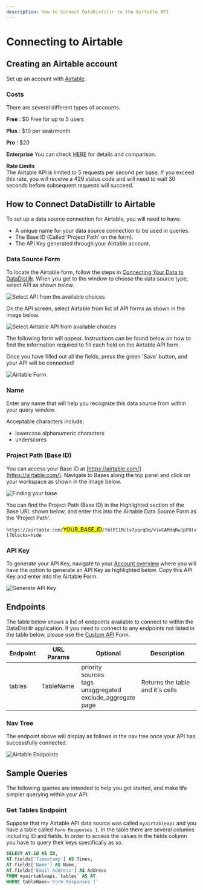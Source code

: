 ```yaml
---
description: How to Connect DataDistillr to the Airtable API
---
```


# Connecting to Airtable

## Creating an Airtable account
Set up an account with [Airtable](https://www.airtable.com/).

### Costs  
There are several different types of accounts. 

**Free**
: $0 Free for up to 5 users

**Plus**
: $10 per seat/month

**Pro**
: $20

**Enterprise**
You can check [HERE](https://www.airtable.com/pricing) for details and comparison.


__Rate Limits__  
The Airtable API is limited to 5 requests per second per base. If you exceed this rate, you will receive a 429 status code and will need to wait 30 seconds before subsequent requests will succeed.

## How to Connect DataDistillr to Airtable
To set up a data source connection for Airtable, you will need to have:

- A unique name for your data source connection to be used in queries.
- The Base ID (Called 'Project Path' on the form).
- The API Key generated through your Airtable account.



### Data Source Form

To locate the Airtable form, follow the steps in [Connecting Your Data to DataDistillr](../../). When you get to the window to choose the data source type, select API as shown below.&#x20;

![Select API from the available choices][image-5]

On the API screen, select Airtable from list of API forms as shown in the image below.

![Select Airtable API from available choices][image-6]

The following form will appear. Instructions can be found below on how to find the information required to fill each field on the Airtable API form.

Once you have filled out all the fields, press the green 'Save' button, and your API will be connected!

![Airtable Form][image-1]

### Name

Enter any name that will help you recognize this data source from within your query window. &#x20;

Acceptable characters include:

* lowercase alphanumeric characters
* underscores

### Project Path (Base ID)
You can access your Base ID at [https://airtable.com/](https://airtable.com/). Navigate to Bases along the top panel and click on your workspace as shown in the image below.

![Finding your base][image-2]

You can find the Project Path (Base ID) in the Highlighted section of the Base URL shown below, and enter this into the Airtable Data Source Form as the 'Project Path'.

`https://airtable.com/`<mark>YOUR_BASE_ID</mark>`/tblPI1Mclv7pqrqDq/viwCAMdqRwJpFOlxl?blocks=hide`

### API Key

To generate your API Key, navigate to your [Account overview](https://airtable.com/account) where you will have the option to generate an API Key as highlighted below. Copy this API Key and enter into the Airtable Form.


![Generate API Key][image-4]


## Endpoints

The table below shows a list of endpoints available to connect to within the DataDistillr application. If you need to connect to any endpoints not listed in the table below, please use the [Custom API](custom-apis.md) Form.

| Endpoint | URL Params | Optional                                                                 | Description                      |
|----------|------------|--------------------------------------------------------------------------|----------------------------------|
| tables   | TableName  | priority<br>sources<br>tags<br>unaggregated<br>exclude_aggregate<br>page | Returns the table and it's cells |


### Nav Tree

The endpoint above will display as follows in the nav tree once your API has successfully connected.

![Airtable Endpoints][image-3]

## Sample Queries

The following queries are intended to help you get started, and make life simpler querying within your API.

### Get Tables Endpoint

Suppose that my Airtable API data source was called `myairtableapi` and you have a table called `Form Responses 1`. In the table there are several columns including ID and fields. In order to access the values in the fields column you have to query their keys specifically as so.


```sql
SELECT AT.id AS ID,
AT.fields['Timestamp'] AS Times,
AT.fields['Name'] AS Name,
AT.fields['Email Address'] AS Address
FROM myairtableapi.`tables` AS AT
WHERE tableName='Form Responses 1'
```


[image-1]: ../../img/api/airtable/airtable-form.png
[image-2]: ../../img/api/airtable/airtable-base.png
[image-3]: ../../img/api/airtable/airtable-endpoint.png
[image-4]: ../../img/api/airtable/airtable-generate-api.png
[image-5]: ../../img/api/select-api-form.png
[image-6]: ../../img/api/airtable/select-Airtable-API.png
